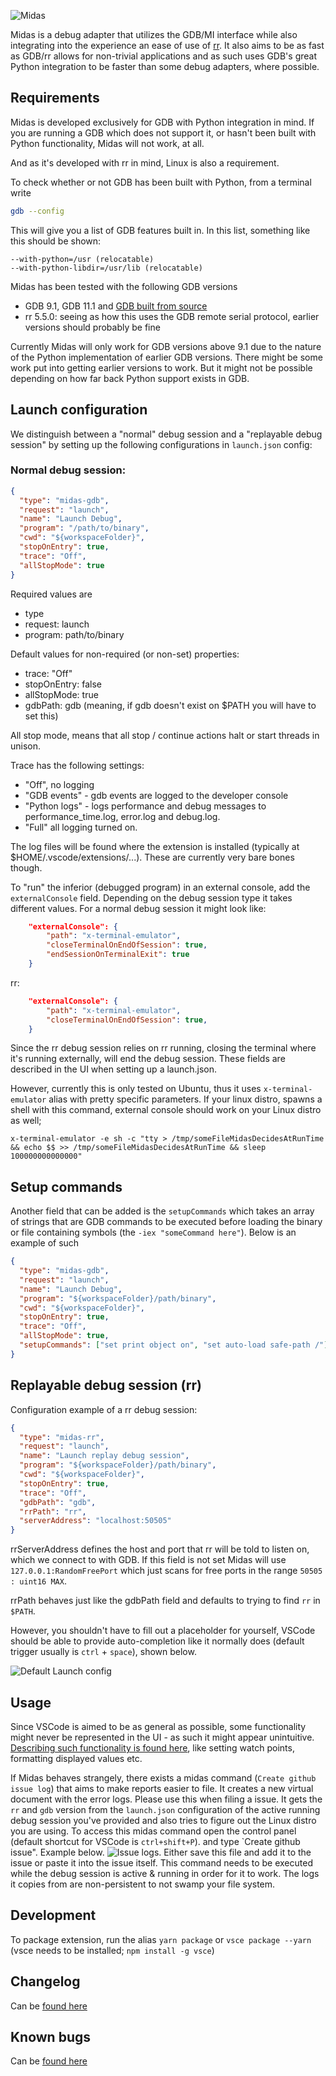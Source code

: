 ![Midas](docs/index_large.png)

Midas is a debug adapter that utilizes the GDB/MI interface while also integrating into the experience an ease of use of [rr](https://rr-project.org/). It also aims to be as fast as GDB/rr allows for non-trivial applications and as such uses GDB's great Python integration to be faster than some debug adapters, where possible.

## Requirements

Midas is developed exclusively for GDB with Python integration in mind. If you are running a GDB which does not support it, or hasn't been built with Python functionality, Midas will not work, at all.

And as it's developed with rr in mind, Linux is also a requirement.

To check whether or not GDB has been built with Python, from a terminal write

```bash
gdb --config
```

This will give you a list of GDB features built in. In this list, something like this should be shown:

    --with-python=/usr (relocatable)
    --with-python-libdir=/usr/lib (relocatable)

Midas has been tested with the following GDB versions

- GDB 9.1, GDB 11.1 and [GDB built from source](https://www.sourceware.org/gdb/current/)
- rr 5.5.0: seeing as how this uses the GDB remote serial protocol, earlier versions should probably be fine

Currently Midas will only work for GDB versions above 9.1 due to the nature of the Python implementation of earlier GDB versions. There might be some work put into getting earlier versions to work. But it might not be possible
depending on how far back Python support exists in GDB.

## Launch configuration

We distinguish between a "normal" debug session and a "replayable debug session" by setting up the following configurations
in `launch.json` config:

### Normal debug session:

```json
{
  "type": "midas-gdb",
  "request": "launch",
  "name": "Launch Debug",
  "program": "/path/to/binary",
  "cwd": "${workspaceFolder}",
  "stopOnEntry": true,
  "trace": "Off",
  "allStopMode": true
}
```

Required values are

- type
- request: launch
- program: path/to/binary

Default values for non-required (or non-set) properties:

- trace: "Off"
- stopOnEntry: false
- allStopMode: true
- gdbPath: gdb (meaning, if gdb doesn't exist on $PATH you will have to set this)

All stop mode, means that all stop / continue actions halt or start threads in unison.

Trace has the following settings:

- "Off", no logging
- "GDB events" - gdb events are logged to the developer console
- "Python logs" - logs performance and debug messages to performance_time.log, error.log and debug.log.
- "Full" all logging turned on.

The log files will be found where the extension is installed (typically at $HOME/.vscode/extensions/...). These are currently very bare bones though.

To "run" the inferior (debugged program) in an external console, add the `externalConsole` field. Depending
on the debug session type it takes different values. For a normal debug session it might look like:

```json
    "externalConsole": {
        "path": "x-terminal-emulator",
        "closeTerminalOnEndOfSession": true,
        "endSessionOnTerminalExit": true
    }
```

rr:

```json
    "externalConsole": {
        "path": "x-terminal-emulator",
        "closeTerminalOnEndOfSession": true,
    }
```

Since the rr debug session relies on rr running, closing the terminal where it's running externally, will
end the debug session. These fields are described in the UI when setting up a launch.json.

However, currently this is only tested on Ubuntu, thus it uses `x-terminal-emulator` alias with pretty specific parameters. If your linux distro, spawns
a shell with this command, external console should work on your Linux distro as well;

`x-terminal-emulator -e sh -c "tty > /tmp/someFileMidasDecidesAtRunTime && echo $$ >> /tmp/someFileMidasDecidesAtRunTime && sleep 100000000000000"`

## Setup commands

Another field that can be added is the `setupCommands` which takes an array of strings that are GDB commands to be executed before
loading the binary or file containing symbols (the `-iex "someCommand here"`). Below is an example of such

```json
{
  "type": "midas-gdb",
  "request": "launch",
  "name": "Launch Debug",
  "program": "${workspaceFolder}/path/binary",
  "cwd": "${workspaceFolder}",
  "stopOnEntry": true,
  "trace": "Off",
  "allStopMode": true,
  "setupCommands": ["set print object on", "set auto-load safe-path /"]
}
```

## Replayable debug session (rr)

Configuration example of a rr debug session:

```json
{
  "type": "midas-rr",
  "request": "launch",
  "name": "Launch replay debug session",
  "program": "${workspaceFolder}/path/binary",
  "cwd": "${workspaceFolder}",
  "stopOnEntry": true,
  "trace": "Off",
  "gdbPath": "gdb",
  "rrPath": "rr",
  "serverAddress": "localhost:50505"
}
```

rrServerAddress defines the host and port that rr will be told to listen on, which we connect to with GDB. If this field is not set
Midas will use `127.0.0.1:RandomFreePort` which just scans for free ports in the range `50505 : uint16 MAX`.

rrPath behaves just like the gdbPath field and defaults to trying to find `rr` in `$PATH`.

However, you shouldn't have to fill out a placeholder for yourself, VSCode should be able to provide auto-completion like it normally does (default trigger usually is `ctrl` + `space`), shown below.

![Default Launch config](docs/launchconfig.gif)

## Usage

Since VSCode is aimed to be as general as possible, some functionality might never be represented in the UI - as such it might appear unintuitive. [Describing such functionality is found here](docs/USAGE.md), like setting watch points, formatting displayed values etc.

If Midas behaves strangely, there exists a midas command (`Create github issue log`) that aims to make reports easier to file. It creates a new virtual document with the error logs. Please use this when filing a issue. It gets the `rr` and `gdb` version from the `launch.json` configuration of the active running debug session you've provided and also tries to figure out the Linux distro you are using. To access this midas command open the control panel (default shortcut for VSCode is `ctrl+shift+P`). and type `Create github issue". Example below.
![Issue logs](docs/how_to_create_logs.gif). Either save this file and add it to the issue or paste it into the issue itself. This command needs to be executed while the debug session is active & running in order for it to work. The logs it copies from are non-persistent to not swamp your file system.

## Development

To package extension, run the alias
`yarn package` or `vsce package --yarn` (vsce needs to be installed; `npm install -g vsce`)

## Changelog

Can be [found here](docs/CHANGELOG.md)

## Known bugs

Can be [found here](docs/BUGS.MD)
